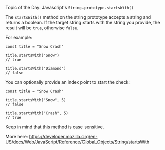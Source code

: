 Topic of the Day: Javascript's `String.prototype.startsWith()`

The `startsWith()` method on the string prototype accepts a string and returns a boolean.  If the target string starts with the string you provide, the result will be `true`, otherwise `false`.

For example:

```
const title = "Snow Crash"

title.startsWith("Snow")
// true

title.startsWith("Diamond")
// false
```

You can optionally provide an index point to start the check:

```
const title = "Snow Crash"

title.startsWith("Snow", 5)
// false

title.startsWith("Crash", 5)
// true
```

Keep in mind that this method is case sensitive.

More here:
https://developer.mozilla.org/en-US/docs/Web/JavaScript/Reference/Global_Objects/String/startsWith
